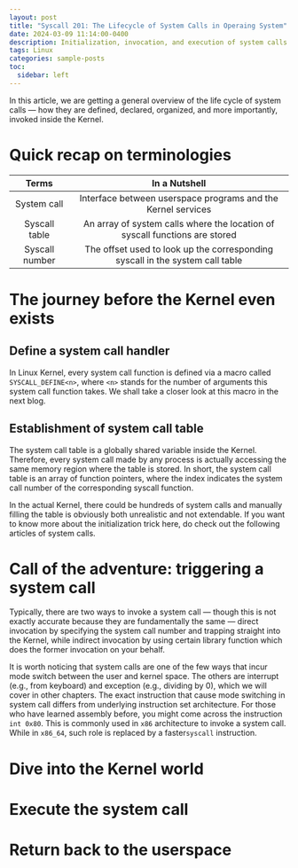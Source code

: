 ```yaml
---
layout: post
title: "Syscall 201: The Lifecycle of System Calls in Operaing System"
date: 2024-03-09 11:14:00-0400
description: Initialization, invocation, and execution of system calls
tags: Linux
categories: sample-posts
toc:
  sidebar: left
---
```


In this article, we are getting a general overview of the life cycle of system calls — how they are defined, declared, organized, and more importantly, invoked inside the Kernel.

# Quick recap on terminologies

|     Terms      |                                 In a Nutshell                                 |
| :------------: | :---------------------------------------------------------------------------: |
|  System call   |         Interface between userspace programs and the Kernel services          |
| Syscall table  |  An array of system calls where the location of syscall functions are stored  |
| Syscall number | The offset used to look up the corresponding syscall in the system call table |

# The journey before the Kernel even exists

## Define a system call handler

In Linux Kernel, every system call function is defined via a macro called `SYSCALL_DEFINE<n>`, where `<n>` stands for the number of arguments this system call function takes. We shall take a closer look at this macro in the next blog.

## Establishment of system call table

The system call table is a globally shared variable inside the Kernel. Therefore, every system call made by any process is actually accessing the same memory region where the table is stored. In short, the system call table is an array of function pointers, where the index indicates the system call number of the corresponding syscall function.

In the actual Kernel, there could be hundreds of system calls and manually filling the table is obviously both unrealistic and not extendable. If you want to know more about the initialization trick here, do check out the following articles of system calls.

# Call of the adventure: triggering a system call

Typically, there are two ways to invoke a system call — though this is not exactly accurate because they are fundamentally the same — direct invocation by specifying the system call number and trapping straight into the Kernel, while indirect invocation by using certain library function which does the former invocation on your behalf.

It is worth noticing that system calls are one of the few ways that incur mode switch between the user and kernel space. The others are interrupt (e.g., from keyboard) and exception (e.g., dividing by 0), which we will cover in other chapters. The exact instruction that cause mode switching in system call differs from underlying instruction set architecture. For those who have learned assembly before, you might come across the instruction `int 0x80`. This is commonly used in `x86` architecture to invoke a system call. While in `x86_64`, such role is replaced by a faster`syscall` instruction.

# Dive into the Kernel world

# Execute the system call

# Return back to the userspace

